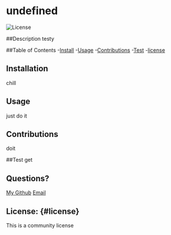 
# undefined
  
![License](https://img.shields.io/badge/license-community-brightgreen)

##Description
testy

##Table of Contents
-[Install](#install)
-[Usage](#usage)
-[Contributions](#contributions)
-[Test](#test)
-[license](#license)

## Installation
chill

## Usage
just do it

## Contributions
doit

##Test
get

## Questions?
[My Github](https://github.com/javier)
[Email](javier)

## License: {#license}

This is a community license